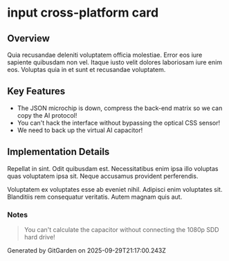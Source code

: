 # input cross-platform card

## Overview
Quia recusandae deleniti voluptatem officia molestiae. Error eos iure sapiente quibusdam non vel. Itaque iusto velit dolores laboriosam iure enim eos. Voluptas quia in et sunt et recusandae voluptatem.

## Key Features
- The JSON microchip is down, compress the back-end matrix so we can copy the AI protocol!
- You can't hack the interface without bypassing the optical CSS sensor!
- We need to back up the virtual AI capacitor!

## Implementation Details
Repellat in sint. Odit quibusdam est. Necessitatibus enim ipsa illo voluptas quas voluptatem ipsa sit. Neque accusamus provident perferendis.
 Voluptatem ex voluptates esse ab eveniet nihil. Adipisci enim voluptates sit. Blanditiis rem consequatur veritatis. Autem magnam quis aut.

### Notes
> You can't calculate the capacitor without connecting the 1080p SDD hard drive!

Generated by GitGarden on 2025-09-29T21:17:00.243Z